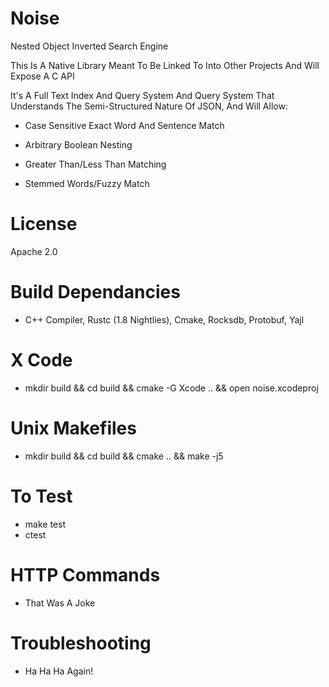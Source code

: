 # Noise

Nested Object Inverted Search Engine

This Is A Native Library Meant To Be Linked To Into Other Projects And Will Expose A C API

It's A Full Text Index And Query System And Query System That Understands The Semi-Structured Nature Of JSON, And Will Allow:

* Case Sensitive Exact Word And Sentence Match

* Arbitrary Boolean Nesting

* Greater Than/Less Than Matching

* Stemmed Words/Fuzzy Match

# License
Apache 2.0

# Build Dependancies

* C++ Compiler, Rustc (1.8 Nightlies), Cmake, Rocksdb, Protobuf, Yajl

# X Code

* mkdir build && cd build && cmake -G Xcode .. && open noise.xcodeproj

# Unix Makefiles

* mkdir build && cd build && cmake .. && make -j5

# To Test

* make test
* ctest

# HTTP Commands

*  That Was A Joke

# Troubleshooting

*  Ha Ha Ha Again!
